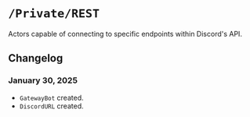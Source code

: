 #  `/Private/REST`

Actors capable of connecting to specific endpoints within Discord's API.

## Changelog

### January 30, 2025
- `GatewayBot` created.
- `DiscordURL` created.
